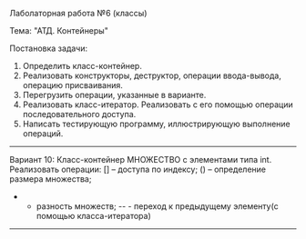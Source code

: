 Лаболаторная работа №6 (классы)

Тема: "АТД. Контейнеры"

Постановка задачи:
1.	Определить класс-контейнер.
2.	Реализовать конструкторы, деструктор, операции ввода-вывода, операцию присваивания.
3.	Перегрузить операции, указанные в варианте.
4.	Реализовать класс-итератор. Реализовать с его помощью операции последовательного доступа.
5.	Написать тестирующую программу, иллюстрирующую выполнение операций.

*************
Вариант 10:
Класс-контейнер МНОЖЕСТВО с элементами типа int.
Реализовать операции:
[] – доступа по индексу;
() – определение размера множества;
- - разность множеств;
-- - переход к предыдущему элементу(с помощью класса-итератора)
*************
